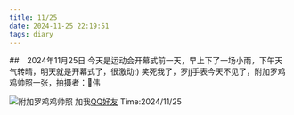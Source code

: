 ```yaml
---
title: 11/25
date: 2024-11-25 22:19:51 
tags: diary
---
```

##　2024年11月25日
今天是运动会开幕式前一天，早上下了一场小雨，下午天气转晴，明天就是开幕式了，很激动;)
笑死我了，罗jj手表今天不见了，附加罗鸡鸡帅照一张，拍摄者：🐻伟
<!--more-->
![附加罗鸡鸡帅照](https://pb.nichi.co/card-spike-virus)
加我[QQ好友](https://qm.qq.com/q/EfkPv83Oa6)
Time:2024/11/25